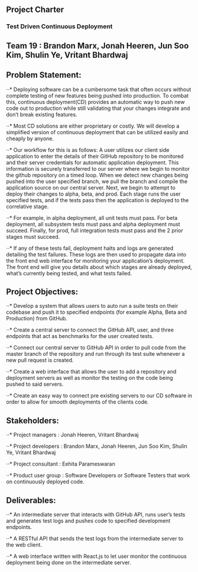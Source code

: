 ## Project Charter
### Test Driven Continuous Deployment
Team 19 : Brandon Marx, Jonah Heeren, Jun Soo Kim, Shulin Ye, Vritant Bhardwaj
---

## Problem Statement:
⋅⋅* Deploying software can be a cumbersome task that often occurs without complete testing of new features being pushed into production. To combat this, continuous deployment(CD) provides an automatic way to push new code out to production while still validating that your changes integrate and don’t break existing features. 

⋅⋅* Most CD solutions are either proprietary or costly. We will develop a simplified version of continuous deployment that can be utilized easily and cheaply by anyone. 

⋅⋅* Our workflow for this is as follows: A user utilizes our client side application to enter the details of their GitHub repository to be monitored and their server credentials for automatic application deployment. This information is securely transferred to our server where we begin to monitor the github repository on a timed loop. When we detect new changes being pushed into the user specified branch, we pull the branch and compile the application source on our central server. Next, we begin to attempt to deploy their changes to alpha, beta, and prod. Each stage runs the user specified tests, and if the tests pass then the application is deployed to the correlative stage. 

⋅⋅* For example, in alpha deployment, all unit tests must pass. For beta deployment, all subsystem tests must pass and alpha deployment must succeed. Finally, for prod, full integration tests must pass and the 2 prior stages must succeed. 

⋅⋅* If any of these tests fail, deployment halts and logs are generated detailing the test failures. These logs are then used to propagate data into the front end web interface for monitoring your application’s deployment. The front end will give you details about which stages are already deployed, what’s currently being tested, and what tests failed.


## Project Objectives:
⋅⋅* Develop a system that allows users to auto run a suite tests on their codebase and push it to specified endpoints (for example Alpha, Beta and Production) from GitHub.


⋅⋅* Create a central server to connect the GitHub API, user, and three endpoints that act as benchmarks for the user created tests. 


⋅⋅* Connect our central server to GitHub API in order to pull code from the master branch of the repository and run through its test suite whenever a new pull request is created.


⋅⋅* Create a web interface that allows the user to add a repository and deployment servers as well as monitor the testing on the code being pushed to said servers.


⋅⋅* Create an easy way to connect pre existing servers to our CD software in order to allow for smooth deployments of the clients code.

## Stakeholders:
⋅⋅* Project managers : Jonah Heeren, Vritant Bhardwaj


⋅⋅* Project developers : Brandon Marx, Jonah Heeren, Jun Soo Kim, Shulin Ye, Vritant Bhardwaj


⋅⋅* Project consultant : Eehita Parameswaran


⋅⋅* Product user group : Software Developers or Software Testers that work on continuously deployed code.

## Deliverables:
⋅⋅* An intermediate server that interacts with GitHub API, runs user’s tests and generates test logs and pushes code to specified development endpoints.


⋅⋅* A RESTful API that sends the test logs from the intermediate server to the web client.


⋅⋅* A web interface written with React.js to let user monitor the continuous deployment being done on the intermediate server.


